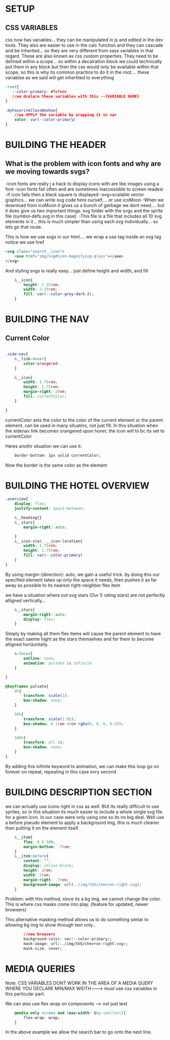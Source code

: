 # SETUP
## CSS VARIABLES
css now has variables... they can be manipulated in js and edited in the dev tools. They also are easier to use in the calc function and they can cascade and be inherited... so they are very different from sass variables in that regard.
These are also known as css custom properties.
They need to be defined within a scope... so within a decalration block
we could technically put them in any block but then the css would only be available within that scope, so this is why its common practice to do it in the root.... these variablse as we said will get inhertited to everything

```css
:root{
   --color-primary: #fefeee
   //we dcelare these variables with this --{VARIABLE NAME}
}

.myFavoriteClassWoohoo{
    //we APPLY the variable by wrapping it in var
    color: var(--color-primary)
}
```

# BUILDING THE HEADER
## What is the problem with icon fonts and why are we moving towards svgs?
-icon fonts are really j a hack to display icons with are like images using a font
-icon fonts fail often and are sometimes inaccessible to screen readesr
-if icon fails then a black square is displayed
-svg=scalable vector graphics... we can write svg code here ourself.... or use icoMoon
-When we download from icoMoon it gives us a bunch of garbage we dont need.... but it does give us two important things: svg folder with the svgs and the sprite file (symbol-defs.svg in this case).
-This file is a file that includes all 10 svg elements in it... this is much simpler than using each svg individually... so lets go that route.

This is how we use svgs in our html.... we wrap a use tag inside an svg tag
notice we use href

```html
<svg class="search__icon">
    <use href="img/svg#icon-magnifying-glass"></use>
</svg>
```


And styling svgs is really easy... just define height and width, and fill

```css
    &__icon{
        height: 2.25rem;
        width: 2.25rem;
        fill: var(--color-grey-dark-2);
    }
```
# BUILDING THE NAV
## Current Color
```css

.side-nav{
    &__link:hover{
        color:orangered
    }

    &__icon{
        width: 1.75rem;
        height: 1.75rem;
        margin-right: 2rem;
        fill: currentColor;
    }

}
```

currentColor sets the color to the color of the current element or the parent element, can be used in many situatins, not just fill.
In this situation when the sidenav link becomes orangered upon hover, the icon will to bc its set to currentColor

Heres anothr situation we can use it: 
```css
    border-bottom: 1px solid currentColor;
```
Now the border is the same color as the element

# BUILDING THE HOTEL OVERVIEW
```css
.overview{
    display: flex;
    justify-content: space-between;

    &__heading{}
    &__stars{
        margin-right: auto;

    }
    &__icon-star, __icon-location{
        width: 1.75rem;
        height: 1.75rem;
        fill: var(--color-primary)
    }
}
```

By using margin-{direction}: auto, we gain a useful trick.
by doing this our specified element takes up only the space it needs, then pushes it as far away as possible to its nearest right-neighbor flex item

we have a situation where out svg stars (Our 5 rating stars) are not perfectly alligned vertically...
```css
    &__stars{
        margin-right: auto;
        display: flex;
    }
```
Simply by making all them flex items will cause the parent element to have the exact saeme hight as the stars themselves and for them to become alligned horizontally.

```css
    &:focus{
        outline: none;
        animation: pulsate 1s infinite
    }

}

@keyframes pulsate{
    0%{
        transform: scale(1);
        box-shadow: none;
    }

    50%{
        transform: scale(1.05);
        box-shadow: 0 1rem 4rem rgba(0, 0, 0, 0.25);
    }

    100%{
        transform: all 1s;
        box-shadow: none;
    }
}
```
By adding this infinite keyword to animation, we can make this loop go on forever on repeat, repeating in this case evry second

# BUILDING DESCRIPTION SECTION
we can actually use icons right in css as well. BUt its really difficult to use sprites, so in this situation its much easier to include a whole single svg file for a given icon. In our case were only using one so its no big deal.
Well use a before pseudo element to apply a background img, this is much cleaner than putting it on the element itself.
```css
    &__item{
        flex: 0 0 50%;
        margin-bottom: .7rem;
    }
    &__item:before{
        content: "";
        display: inline-block;
        height: 2rem;
        width: 2rem;
        margin-right: .7rem;
        background-image: url(../img/SVG/chevron-right.svg);
    }
```
Problem: with this method, since its a bg img, we cannot change the color.
This is where css masks come into play. (feature for updated, newer browsers)

This alternative masking method allows us to do something simlar to allowing bg img to show through text only...
```css
        //new browsers
        background-color: var(--color-primary);
        mask-image: url(../img/SVG/chevron-right.svg);
        mask-size: cover;
```

# MEDIA QUERIES
Note: CSS VARIABLES DONT WORK IN THE AREA OF A MEDIA QUERY WHERE YOU DECLARE MIN/MAX WIDTH---> must use css variables in this particular part.

We can also use flex wrap on components --> not just text
```css
    @media only screen and (max-width: $bp-smallest){
        flex-wrap: wrap;
    }
```
In the above example we allow the search bar to go onto the next line.